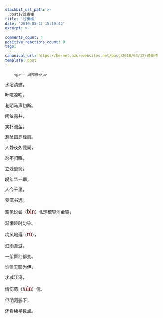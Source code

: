 ```yaml
---
stackbit_url_path: >-
  posts/过秦楼
title: '过秦楼'
date: '2010-05-12 15:19:42'
excerpt: >-
  
comments_count: 0
positive_reactions_count: 0
tags: 
  - 
canonical_url: https://be-net.azurewebsites.net/post/2010/05/12/过秦楼
template: post
---
```


        <p>—— 周邦彦</p>
<p>水浴清蟾，</p>
<p>叶喧凉吹，</p>
<p>巷陌马声初断。</p>
<p>闲依露井，</p>
<p>笑扑流萤，</p>
<p>惹破画罗轻扇。</p>
<p>人静夜久凭阑，</p>
<p>愁不归眠，</p>
<p>立残更箭。</p>
<p>叹年华一瞬，</p>
<p>人今千里，</p>
<p>梦沉书远。</p>
<p>空见说鬓（<span class="Apple-style-span" style="font-family: pinyin; line-height: 26px; font-size: 20px; color: rgb(102, 0, 0); -webkit-border-horizontal-spacing: 2px; -webkit-border-vertical-spacing: 2px; ">bìn</span>）怯琼梳容消金镜，</p>
<p>渐懒趁时匀染。</p>
<p>梅风地溽（<span class="Apple-style-span" style="font-family: pinyin; line-height: 26px; font-size: 20px; color: rgb(102, 0, 0); -webkit-border-horizontal-spacing: 2px; -webkit-border-vertical-spacing: 2px; ">rù</span>），</p>
<p>虹雨苔滋，</p>
<p>一架舞红都变。</p>
<p>谁信无聊为伊，</p>
<p>才减江淹，</p>
<p>情伤荀（<span class="Apple-style-span" style="font-family: pinyin; line-height: 26px; font-size: 20px; color: rgb(102, 0, 0); -webkit-border-horizontal-spacing: 2px; -webkit-border-vertical-spacing: 2px; ">xún</span>）倩。</p>
<p>但明河影下，</p>
<p>还看稀星数点。</p>
      